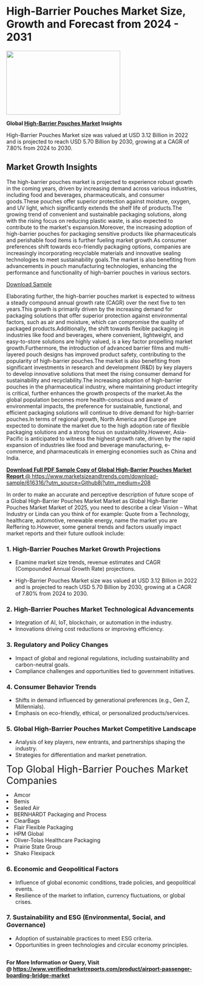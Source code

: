 <H1>High-Barrier Pouches Market Size, Growth and Forecast from 2024 - 2031</H1><img class="aligncenter size-medium wp-image-584254" src="https://thirdeyenews.in/wp-content/uploads/2024/09/Global-Market-Research-300x168.jpeg" alt="" width="300" height="168" /><p><strong>Global&nbsp;<a href="https://www.marketsizeandtrends.com/download-sample/616316/?utm_source=Github8j?utm_medium=208">High-Barrier Pouches Market</a> Insights</strong></p><p>High-Barrier Pouches Market size was valued at USD 3.12 Billion in 2022 and is projected to reach USD 5.70 Billion by 2030, growing at a CAGR of 7.80% from 2024 to 2030.</p><p><h2>Market Growth Insights</h2> <p>The high-barrier pouches market is projected to experience robust growth in the coming years, driven by increasing demand across various industries, including food and beverages, pharmaceuticals, and consumer goods.These pouches offer superior protection against moisture, oxygen, and UV light, which significantly extends the shelf life of products.The growing trend of convenient and sustainable packaging solutions, along with the rising focus on reducing plastic waste, is also expected to contribute to the market's expansion.Moreover, the increasing adoption of high-barrier pouches for packaging sensitive products like pharmaceuticals and perishable food items is further fueling market growth.As consumer preferences shift towards eco-friendly packaging options, companies are increasingly incorporating recyclable materials and innovative sealing technologies to meet sustainability goals.The market is also benefiting from advancements in pouch manufacturing technologies, enhancing the performance and functionality of high-barrier pouches in various sectors.</p> <p><a href="#">Download Sample</a></p> <p>Elaborating further, the high-barrier pouches market is expected to witness a steady compound annual growth rate (CAGR) over the next five to ten years.This growth is primarily driven by the increasing demand for packaging solutions that offer superior protection against environmental factors, such as air and moisture, which can compromise the quality of packaged products.Additionally, the shift towards flexible packaging in industries like food and beverages, where convenient, lightweight, and easy-to-store solutions are highly valued, is a key factor propelling market growth.Furthermore, the introduction of advanced barrier films and multi-layered pouch designs has improved product safety, contributing to the popularity of high-barrier pouches.The market is also benefiting from significant investments in research and development (R&D) by key players to develop innovative solutions that meet the rising consumer demand for sustainability and recyclability.The increasing adoption of high-barrier pouches in the pharmaceutical industry, where maintaining product integrity is critical, further enhances the growth prospects of the market.As the global population becomes more health-conscious and aware of environmental impacts, the preference for sustainable, functional, and efficient packaging solutions will continue to drive demand for high-barrier pouches.In terms of regional growth, North America and Europe are expected to dominate the market due to the high adoption rate of flexible packaging solutions and a strong focus on sustainability.However, Asia-Pacific is anticipated to witness the highest growth rate, driven by the rapid expansion of industries like food and beverage manufacturing, e-commerce, and pharmaceuticals in emerging economies such as China and India.</p> <p><a href="#"></p><p><span class=""><strong>Download Full PDF Sample Copy of Global High-Barrier Pouches Market Report</strong> @ <a href="https://www.marketsizeandtrends.com/download-sample/616316/?utm_source=Github8j?utm_medium=208" target="_blank">https://www.marketsizeandtrends.com/download-sample/616316/?utm_source=Github8j?utm_medium=208</a></span></p><p>In order to make an accurate and perceptive description of future scope of a Global&nbsp;High-Barrier Pouches Market Market as Global&nbsp;High-Barrier Pouches Market Market of 2025, you need to describe a clear Vision &ndash; What Industry or Linda can you think of for example: Quote from a Technology, healthcare, automotive, renewable energy, name the market you are Reffering to.However, some general trends and factors usually impact market reports and their future outlook include:</p><h3>1.&nbsp;<strong>High-Barrier Pouches Market Growth Projections</strong></h3><ul><li>Examine market size trends, revenue estimates and CAGR (Compounded Annual Growth Rate) projections.</li><li><p>High-Barrier Pouches Market size was valued at USD 3.12 Billion in 2022 and is projected to reach USD 5.70 Billion by 2030, growing at a CAGR of 7.80% from 2024 to 2030.</p></li></ul><h3>2.&nbsp;<strong>High-Barrier Pouches Market Technological Advancements</strong></h3><ul><li>Integration of AI, IoT, blockchain, or automation in the industry.</li><li>Innovations driving cost reductions or improving efficiency.</li></ul><h3>3.&nbsp;<strong>Regulatory and Policy Changes</strong></h3><ul><li>Impact of global and regional regulations, including sustainability and carbon-neutral goals.</li><li>Compliance challenges and opportunities tied to government initiatives.</li></ul><h3>4.&nbsp;<strong>Consumer Behavior Trends</strong></h3><ul><li>Shifts in demand influenced by generational preferences (e.g., Gen Z, Millennials).</li><li>Emphasis on eco-friendly, ethical, or personalized products/services.</li></ul><h3>5.&nbsp;<strong>Global High-Barrier Pouches Market Competitive Landscape</strong></h3><ul><li>Analysis of key players, new entrants, and partnerships shaping the industry.</li><li>Strategies for differentiation and market penetration.</li></ul><p data-pm-slice="1 1 []"><span style="color: inherit; font-family: inherit; font-size: 25px;">Top Global High-Barrier Pouches Market Companies</span></p><div class="" data-test-id=""><p><li>Amcor</li><li> Bemis</li><li> Sealed Air</li><li> BERNHARDT Packaging and Process</li><li> ClearBags</li><li> Flair Flexible Packaging</li><li> HPM Global</li><li> Oliver-Tolas Healthcare Packaging</li><li> Prairie State Group</li><li> Shako Flexipack</li></p></div><h3>6.&nbsp;<strong>Economic and Geopolitical Factors</strong></h3><ul><li>Influence of global economic conditions, trade policies, and geopolitical events.</li><li>Resilience of the market to inflation, currency fluctuations, or global crises.</li></ul><h3>7.&nbsp;<strong>Sustainability and ESG (Environmental, Social, and Governance)</strong></h3><ul><li>Adoption of sustainable practices to meet ESG criteria.</li><li>Opportunities in green technologies and circular economy principles.</li></ul><h2><strong style="font-size: 14px;">For More Information or Query, Visit @&nbsp;</strong><a style="background-color: #ffffff; font-size: 14px;" href="https://www.marketsizeandtrends.com/report/high-barrier-pouches-market/" target="_blank">https://www.verifiedmarketreports.com/product/airport-passenger-boarding-bridge-market</a></h2>